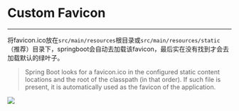 # Custom Favicon
---

将favicon.ico放在`src/main/resources`根目录或`src/main/resources/static`（推荐）目录下，springboot会自动去加载该favicon，最后实在没有找到才会去加载默认的绿叶子。

> Spring Boot looks for a favicon.ico in the configured static content locations and the root of the classpath (in that order). If such file is present, it is automatically used as the favicon of the application.

![](https://jverson.oss-cn-beijing.aliyuncs.com/201707261049_748.png)

